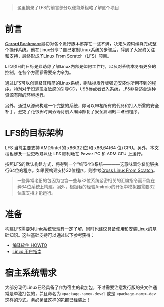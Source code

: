 > 这里摘录了LFS的前言部分以便能够粗略了解这个项目

# 前言

[Gerard Beekmans](https://linux.cn/lfs/LFS-BOOK-7.7-systemd/prologue/foreword.html)最初对各个发行版本都存在一些不满，决定从源码编译完成整个操作系统。他在Linux分享了自己定制Linux系统的步骤后，得到了大家的关注和支持，最终形成了Linux From Scratch（LFS）项目。

LFS项目的目标是帮助你了解Linux内部是如何工作的，以及对系统本身有更多的控制，在各个方面都需要亲力亲为。

通过LFS可以创建极其精简的Linux系统，剔除掉发行版强迫安装你所用不到的程序。特别对于资源高度敏感的引导CD，USB棒或者嵌入系统，LFS非常适合这种资源有限的环境运行。

另外，通过从源码构建一个完整的系统，你可以审核所有的代码和打入所需的安全补丁，避免了花很长时间去等待别人编译修复了安全漏洞的二进制程序。

# LFS的目标架构

 LFS 当前主要支持 AMD/Intel 的 x86(32 位)和 x86_64(64 位) CPU。另外，本文档也涉及一些更改可以让 LFS 顺利地在 Power PC 和 ARM CPU 上运行。

 按照LFS的默认构建方式，将得到一个“纯”64位系统————这意味着你仅能够执行64位的程序。如果要构建支持32位程序，则参考[Cross Linux From Scratch](http://trac.clfs.org/)。

 > 一些异常老旧的包因为包含一些与32位系统紧密相关的汇编指令而不能在纯64位系统上构建。另外，根据我的经验Androio的开发中模拟器需要32位库支持才能运行。

# 准备

构建LFS需要对Unix系统管理有一定了解，同时也建议具备使用和安装Linux的基础知识。这些基础支持可以通过以下参考获得：

* [编译软件 HOWTO](http://www.tldp.org/HOWTO/Software-Building-HOWTO.html)
* [Linux 用户指南](http://tldp.org/pub/Linux/docs/ldp-archived/users-guide/)

# 宿主系统需求

大部分现代Linux已经具备了作为宿主的软加包，不过需要注意发行版的头文件通常是单独打包的，并且命名为 `<package-name>-devel` 或是 `<package-name>-dev` 这样的形式。务必保证这样的包都已经装上！